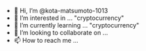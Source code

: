 - 👋 Hi, I’m @kota-matsumoto-1013
- 👀 I’m interested in ... "cryptocurrency"
- 🌱 I’m currently learning ... "cryptocurrency"
- 💞️ I’m looking to collaborate on ...
- 📫 How to reach me ... 

<!---
kota-matsumoto-1013/kota-matsumoto-1013 is a ✨ special ✨ repository because its `README.md` (this file) appears on your GitHub profile.
You can click the Preview link to take a look at your changes.
--->
